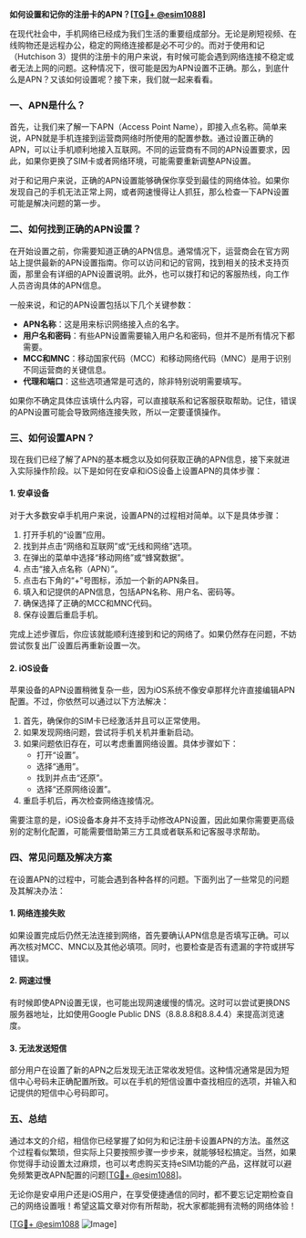 **如何设置和记你的注册卡的APN？[[TG💪+ @esim1088](https://t.me/s/esim1088)]**

在现代社会中，手机网络已经成为我们生活的重要组成部分。无论是刷短视频、在线购物还是远程办公，稳定的网络连接都是必不可少的。而对于使用和记（Hutchison 3）提供的注册卡的用户来说，有时候可能会遇到网络连接不稳定或者无法上网的问题。这种情况下，很可能是因为APN设置不正确。那么，到底什么是APN？又该如何设置呢？接下来，我们就一起来看看。

### 一、APN是什么？

首先，让我们来了解一下APN（Access Point Name），即接入点名称。简单来说，APN就是手机连接到运营商网络时所使用的配置参数。通过设置正确的APN，可以让手机顺利地接入互联网。不同的运营商有不同的APN设置要求，因此，如果你更换了SIM卡或者网络环境，可能需要重新调整APN设置。

对于和记用户来说，正确的APN设置能够确保你享受到最佳的网络体验。如果你发现自己的手机无法正常上网，或者网速慢得让人抓狂，那么检查一下APN设置可能是解决问题的第一步。

### 二、如何找到正确的APN设置？

在开始设置之前，你需要知道正确的APN信息。通常情况下，运营商会在官方网站上提供最新的APN设置指南。你可以访问和记的官网，找到相关的技术支持页面，那里会有详细的APN设置说明。此外，也可以拨打和记的客服热线，向工作人员咨询具体的APN信息。

一般来说，和记的APN设置包括以下几个关键参数：

- **APN名称**：这是用来标识网络接入点的名字。
- **用户名和密码**：有些APN设置需要输入用户名和密码，但并不是所有情况下都需要。
- **MCC和MNC**：移动国家代码（MCC）和移动网络代码（MNC）是用于识别不同运营商的关键信息。
- **代理和端口**：这些选项通常是可选的，除非特别说明需要填写。

如果你不确定具体应该填什么内容，可以直接联系和记客服获取帮助。记住，错误的APN设置可能会导致网络连接失败，所以一定要谨慎操作。

### 三、如何设置APN？

现在我们已经了解了APN的基本概念以及如何获取正确的APN信息，接下来就进入实际操作阶段。以下是如何在安卓和iOS设备上设置APN的具体步骤：

#### 1. 安卓设备

对于大多数安卓手机用户来说，设置APN的过程相对简单。以下是具体步骤：

1. 打开手机的“设置”应用。
2. 找到并点击“网络和互联网”或“无线和网络”选项。
3. 在弹出的菜单中选择“移动网络”或“蜂窝数据”。
4. 点击“接入点名称（APN）”。
5. 点击右下角的“+”号图标，添加一个新的APN条目。
6. 填入和记提供的APN信息，包括APN名称、用户名、密码等。
7. 确保选择了正确的MCC和MNC代码。
8. 保存设置后重启手机。

完成上述步骤后，你应该就能顺利连接到和记的网络了。如果仍然存在问题，不妨尝试恢复出厂设置后再重新设置一次。

#### 2. iOS设备

苹果设备的APN设置稍微复杂一些，因为iOS系统不像安卓那样允许直接编辑APN配置。不过，你依然可以通过以下方法解决：

1. 首先，确保你的SIM卡已经激活并且可以正常使用。
2. 如果发现网络问题，尝试将手机关机并重新启动。
3. 如果问题依旧存在，可以考虑重置网络设置。具体步骤如下：
   - 打开“设置”。
   - 选择“通用”。
   - 找到并点击“还原”。
   - 选择“还原网络设置”。
4. 重启手机后，再次检查网络连接情况。

需要注意的是，iOS设备本身并不支持手动修改APN设置，因此如果你需要更高级别的定制化配置，可能需要借助第三方工具或者联系和记客服寻求帮助。

### 四、常见问题及解决方案

在设置APN的过程中，可能会遇到各种各样的问题。下面列出了一些常见的问题及其解决办法：

#### 1. 网络连接失败

如果设置完成后仍然无法连接到网络，首先要确认APN信息是否填写正确。可以再次核对MCC、MNC以及其他必填项。同时，也要检查是否有遗漏的字符或拼写错误。

#### 2. 网速过慢

有时候即使APN设置无误，也可能出现网速缓慢的情况。这时可以尝试更换DNS服务器地址，比如使用Google Public DNS（8.8.8.8和8.8.4.4）来提高浏览速度。

#### 3. 无法发送短信

部分用户在设置了新的APN之后发现无法正常收发短信。这种情况通常是因为短信中心号码未正确配置所致。可以在手机的短信设置中查找相应的选项，并输入和记提供的短信中心号码即可。

### 五、总结

通过本文的介绍，相信你已经掌握了如何为和记注册卡设置APN的方法。虽然这个过程看似繁琐，但实际上只要按照步骤一步步来，就能够轻松搞定。当然，如果你觉得手动设置太过麻烦，也可以考虑购买支持eSIM功能的产品，这样就可以避免频繁更改APN配置的问题[[TG💪+ @esim1088](https://t.me/s/esim1088)]。

无论你是安卓用户还是iOS用户，在享受便捷通信的同时，都不要忘记定期检查自己的网络设置哦！希望这篇文章对你有所帮助，祝大家都能拥有流畅的网络体验！

[[TG💪+ @esim1088](https://t.me/s/esim1088) ![Image](https://i.postimg.cc/4NQfJmqS/Snipaste-2025-05-13-00-14-12.png)]